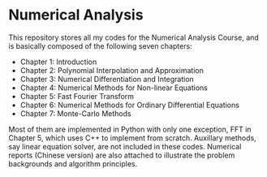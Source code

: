 # Numerical Analysis
This repository stores all my codes for the Numerical Analysis Course, and is basically composed of the following seven chapters:

- Chapter 1: Introduction
- Chapter 2: Polynomial Interpolation and Approximation
- Chapter 3: Numerical Differentiation and Integration
- Chapter 4: Numerical Methods for Non-linear Equations
- Chapter 5: Fast Fourier Transform
- Chapter 6: Numerical Methods for Ordinary Differential Equations
- Chapter 7: Monte-Carlo Methods

Most of them are implemented in Python with only one exception, FFT in Chapter 5, which uses C++ to implement from scratch. Auxillary methods, say linear equation solver, are not included in these codes. Numerical reports (Chinese version) are also attached to illustrate the problem backgrounds and algorithm principles.
